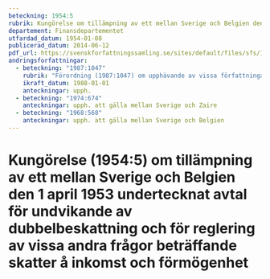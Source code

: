 ```yaml
---
beteckning: 1954:5
rubrik: Kungörelse om tillämpning av ett mellan Sverige och Belgien den 1 april 1953 undertecknat avtal för undvikande av dubbelbeskattning och för reglering av vissa andra frågor beträffande skatter å inkomst och förmögenhet
departement: Finansdepartementet
utfardad_datum: 1954-01-08
publicerad_datum: 2014-06-12
pdf_url: https://svenskforfattningssamling.se/sites/default/files/sfs/1954-01/SFS1954-5.pdf
andringsforfattningar:
  - beteckning: "1987:1047"
    rubrik: "Förordning (1987:1047) om upphävande av vissa författningar om tillämpning av dubbelbeskattningsavtal mellan Sverige och Belgien"
    ikraft_datum: 1988-01-01
    anteckningar: upph.
  - beteckning: "1974:674"
    anteckningar: upph. att gälla mellan Sverige och Zaire
  - beteckning: "1968:568"
    anteckningar: upph. att gälla mellan Sverige och Belgien
---
```


# Kungörelse (1954:5) om tillämpning av ett mellan Sverige och Belgien den 1 april 1953 undertecknat avtal för undvikande av dubbelbeskattning och för reglering av vissa andra frågor beträffande skatter å inkomst och förmögenhet